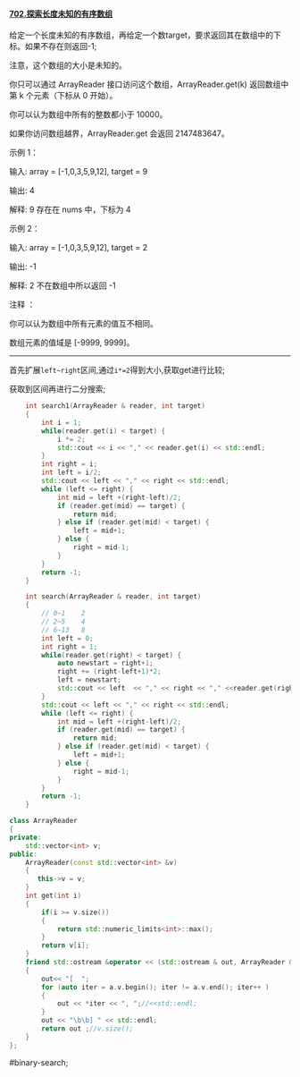 #### [702.探索长度未知的有序数组](https://leetcode.com/problems/search-in-a-sorted-array-of-unknown-size/)

给定一个长度未知的有序数组，再给定一个数target，要求返回其在数组中的下标。如果不存在则返回-1;

注意，这个数组的大小是未知的。

你只可以通过 ArrayReader 接口访问这个数组，ArrayReader.get(k) 返回数组中第 k 个元素（下标从 0 开始）。

你可以认为数组中所有的整数都小于 10000。

如果你访问数组越界，ArrayReader.get 会返回 2147483647。

示例 1：

输入: array = [-1,0,3,5,9,12], target = 9

输出: 4

解释: 9 存在在 nums 中，下标为 4

示例 2：

输入: array = [-1,0,3,5,9,12], target = 2

输出: -1

解释: 2 不在数组中所以返回 -1

注释 ：

你可以认为数组中所有元素的值互不相同。

数组元素的值域是 [-9999, 9999]。
---- ----

首先扩展`left~right`区间,通过`i*=2`得到大小,获取get进行比较;

获取到区间再进行二分搜索;
```cpp
    int search1(ArrayReader & reader, int target)
    {
        int i = 1;
        while(reader.get(i) < target) {
            i *= 2;
            std::cout << i << "," << reader.get(i) << std::endl;
        }
        int right = i;
        int left = i/2;
        std::cout << left << "," << right << std::endl;
        while (left <= right) {
            int mid = left +(right-left)/2;
            if (reader.get(mid) == target) {
                return mid;
            } else if (reader.get(mid) < target) {
                left = mid+1;
            } else {
                right = mid-1;
            }
        }
        return -1;
    }
```

```cpp
    int search(ArrayReader & reader, int target)
    {
        // 0~1    2
        // 2~5    4
        // 6~13   8
        int left = 0;
        int right = 1;
        while(reader.get(right) < target) {
            auto newstart = right+1;
            right += (right-left+1)*2;
            left = newstart;
            std::cout << left  << "," << right << "," <<reader.get(right) << std::endl;
        }
        std::cout << left << "," << right << std::endl;
        while (left <= right) {
            int mid = left +(right-left)/2;
            if (reader.get(mid) == target) {
                return mid;
            } else if (reader.get(mid) < target) {
                left = mid+1;
            } else {
                right = mid-1;
            }
        }
        return -1;
    }
```

```cpp
class ArrayReader
{
private:
    std::vector<int> v;
public:
    ArrayReader(const std::vector<int> &v)
    {
       this->v = v;
    }
    int get(int i)
    {
        if(i >= v.size())
        {
            return std::numeric_limits<int>::max();
        }
        return v[i];
    }
    friend std::ostream &operator << (std::ostream & out, ArrayReader &a)
    {
        out<< "[  ";
        for (auto iter = a.v.begin(); iter != a.v.end(); iter++ )
        {
            out << *iter << ", ";//<<std::endl;
        }
        out << "\b\b] " << std::endl;
        return out ;//v.size();
    }
};
```
#binary-search;
